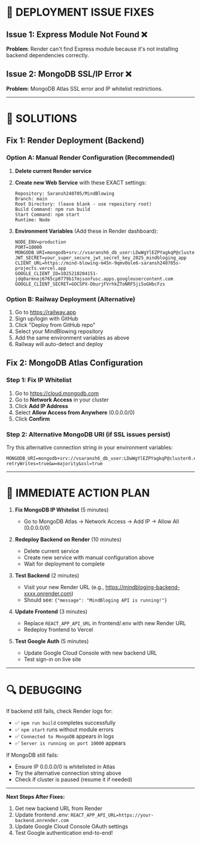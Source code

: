 # 🚨 DEPLOYMENT ISSUE FIXES

## Issue 1: Express Module Not Found ❌
**Problem**: Render can't find Express module because it's not installing backend dependencies correctly.

## Issue 2: MongoDB SSL/IP Error ❌  
**Problem**: MongoDB Atlas SSL error and IP whitelist restrictions.

---

# 🔧 SOLUTIONS

## Fix 1: Render Deployment (Backend)

### Option A: Manual Render Configuration (Recommended)
1. **Delete current Render service**
2. **Create new Web Service** with these EXACT settings:
   ```
   Repository: Saransh240705/MindBlowing
   Branch: main
   Root Directory: (leave blank - use repository root)
   Build Command: npm run build
   Start Command: npm start
   Runtime: Node
   ```

3. **Environment Variables** (Add these in Render dashboard):
   ```
   NODE_ENV=production
   PORT=10000
   MONGODB_URI=mongodb+srv://vsaransh6_db_user:LDwWgYlEZPYagkqP@cluster0.enjhtiu.mongodb.net/mindbloging
   JWT_SECRET=your_super_secure_jwt_secret_key_2025_mindbloging_app
   CLIENT_URL=https://mind-blowing-m45n-9qmv0ole6-saransh240705s-projects.vercel.app
   GOOGLE_CLIENT_ID=1025218204151-jdq0armnoj6765cp0779b17mjsonfusc.apps.googleusercontent.com
   GOOGLE_CLIENT_SECRET=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
   ```

### Option B: Railway Deployment (Alternative)
1. Go to https://railway.app
2. Sign up/login with GitHub
3. Click "Deploy from GitHub repo"
4. Select your MindBlowing repository
5. Add the same environment variables as above
6. Railway will auto-detect and deploy

## Fix 2: MongoDB Atlas Configuration

### Step 1: Fix IP Whitelist
1. Go to https://cloud.mongodb.com
2. Go to **Network Access** in your cluster
3. Click **Add IP Address**
4. Select **Allow Access from Anywhere** (0.0.0.0/0)
5. Click **Confirm**

### Step 2: Alternative MongoDB URI (if SSL issues persist)
Try this alternative connection string in your environment variables:
```
MONGODB_URI=mongodb+srv://vsaransh6_db_user:LDwWgYlEZPYagkqP@cluster0.enjhtiu.mongodb.net/mindbloging?retryWrites=true&w=majority&ssl=true
```

---

# 🎯 IMMEDIATE ACTION PLAN

1. **Fix MongoDB IP Whitelist** (5 minutes)
   - Go to MongoDB Atlas → Network Access → Add IP → Allow All (0.0.0.0/0)

2. **Redeploy Backend on Render** (10 minutes)
   - Delete current service
   - Create new service with manual configuration above
   - Wait for deployment to complete

3. **Test Backend** (2 minutes)
   - Visit your new Render URL (e.g., https://mindbloging-backend-xxxx.onrender.com)
   - Should see: `{"message": "MindBloging API is running!"}`

4. **Update Frontend** (3 minutes)
   - Replace `REACT_APP_API_URL` in frontend/.env with new Render URL
   - Redeploy frontend to Vercel

5. **Test Google Auth** (5 minutes)
   - Update Google Cloud Console with new backend URL
   - Test sign-in on live site

---

# 🔍 DEBUGGING

If backend still fails, check Render logs for:
- ✅ `npm run build` completes successfully  
- ✅ `npm start` runs without module errors
- ✅ `Connected to MongoDB` appears in logs
- ✅ `Server is running on port 10000` appears

If MongoDB still fails:
- Ensure IP 0.0.0.0/0 is whitelisted in Atlas
- Try the alternative connection string above
- Check if cluster is paused (resume it if needed)

---

**Next Steps After Fixes:**
1. Get new backend URL from Render
2. Update frontend .env: `REACT_APP_API_URL=https://your-backend.onrender.com`
3. Update Google Cloud Console OAuth settings
4. Test Google authentication end-to-end!
